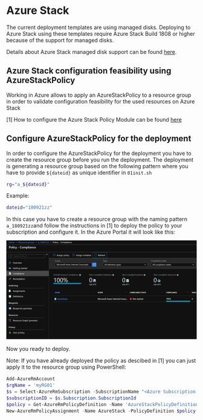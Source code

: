 # Azure Stack

The current deployment templates are using managed disks. Deploying to Azure Stack using these templates require Azure Stack Build 1808 or higher because of the support for managed disks.

Details about Azure Stack managed disk support can be found [here](https://docs.microsoft.com/en-us/azure/azure-stack/user/azure-stack-manage-vm-disks).


## Azure Stack configuration feasibility using AzureStackPolicy

Working in Azure allows to apply an AzureStackPolicy to a resource group in order to validate configuration feasibility for the used resources on Azure Stack

[1] How to configure the Azure Stack Policy Module can be found [here](https://docs.microsoft.com/en-us/azure/azure-stack/user/azure-stack-policy-module)


## Configure AzureStackPolicy for the deployment

In order to configure the AzureStackPolicy for the deployment you have to create the resource group before you run the deployment. The deployment is generating a resource group based on the following pattern where you have to provide `${dateid}` as unique identifier in `01init.sh`

```bash
rg="a_${dateid}"
```

Example:

```bash
dateid="180921zz"
```
In this case you have to create a resource group with the naming pattern `a_180921zz`and follow the instructions in [1] to deploy the policy to your subscription and configure it. In the Azure Portal it will look like this:

![](img/azurestack001.png)

Now you ready to deploy.

Note: If you have already deployed the policy as descibed in [1] you can just apply it to the resource group using PowerShell:

```PowerShell
Add-AzureRmAccount
$rgName = 'myRG01' 
$s = Select-AzureRmSubscription -SubscriptionName "<Azure Subscription Name>"
$subscriptionID = $s.Subscription.SubscriptionId 
$policy = Get-AzureRmPolicyDefinition -Name 'AzureStackPolicyDefinition'
New-AzureRmPolicyAssignment -Name AzureStack -PolicyDefinition $policy -Scope /subscriptions/$subscriptionID/resourceGroups/$rgName 
```
